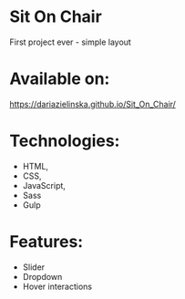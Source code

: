 
# Sit On Chair
First project ever - simple layout

# Available on: 
https://dariazielinska.github.io/Sit_On_Chair/

# Technologies: 
- HTML, 
- CSS, 
- JavaScript, 
- Sass
- Gulp

# Features:
- Slider
- Dropdown
- Hover interactions

